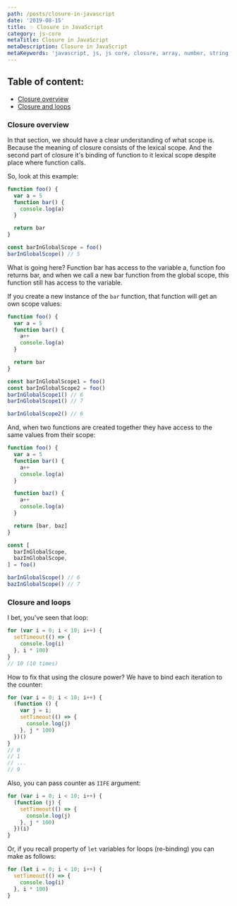 ```yaml
---
path: /posts/closure-in-javascript
date: '2019-08-15'
title: ✨ Closure in JavaScript
category: js-core
metaTitle: Closure in JavaScript
metaDescription: Closure in JavaScript
metaKeywords: 'javascript, js, js core, closure, array, number, string, bool'
---
```


## Table of content:

* [Closure overview](#closure-overview)
* [Closure and loops](#closure-and-loops)

### Closure overview

In that section, we should have a clear understanding of what scope is. Because the meaning of closure consists of the lexical scope. And the second part of closure it's binding of function to it lexical scope despite place where function calls.

So, look at this example:

```js
function foo() {
  var a = 5
  function bar() {
    console.log(a)
  }

  return bar
}

const barInGlobalScope = foo()
barInGlobalScope() // 5
```

What is going here? Function bar has access to the variable a, function foo returns bar, and when we call a new bar function from the global scope, this function still has access to the variable.

If you create a new instance of the ```bar``` function, that function will get an own scope values:

```js
function foo() {
  var a = 5
  function bar() {
    a++
    console.log(a)
  }

  return bar
}

const barInGlobalScope1 = foo()
const barInGlobalScope2 = foo()
barInGlobalScope1() // 6
barInGlobalScope1() // 7

barInGlobalScope2() // 6
```

And, when two functions are created together they have access to the same values from their scope:

```js
function foo() {
  var a = 5
  function bar() {
    a++
    console.log(a)
  }

  function baz() {
    a++
    console.log(a)
  }

  return [bar, baz]
}

const [
  barInGlobalScope,
  bazInGlobalScope,
] = foo()

barInGlobalScope() // 6
bazInGlobalScope() // 7
```

### Closure and loops

I bet, you've seen that loop:

```js
for (var i = 0; i < 10; i++) {
  setTimeout(() => {
    console.log(i)
  }, i * 100)
}
// 10 (10 times)
```

How to fix that using the closure power?
We have to bind each iteration to the counter:

```js
for (var i = 0; i < 10; i++) {
  (function () {
    var j = i;
    setTimeout(() => {
      console.log(j)
    }, j * 100)
  })()
}
// 0
// 1
// ...
// 9
```

Also, you can pass counter as ```IIFE``` argument:

```js
for (var i = 0; i < 10; i++) {
  (function (j) {
    setTimeout(() => {
      console.log(j)
    }, j * 100)
  })(i)
}
```

Or, if you recall property of ```let``` variables for loops (re-binding) you can make as follows:

```js
for (let i = 0; i < 10; i++) {
  setTimeout(() => {
    console.log(i)
  }, i * 100)
}
```
